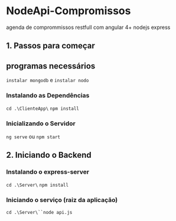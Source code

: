 # NodeApi-Compromissos
agenda de comprommissos restfull com angular 4+ nodejs express

## 1. Passos para começar
## programas necessários
`instalar mongodb` e 
`instalar nodo`


### Instalando as Dependências

`cd .\ClienteApp\` `npm install`

### Inicializando o Servidor

`ng serve` ou `npm start`

## 2. Iniciando o Backend

### Instalando o express-server

`cd .\Server\` `npm install`

### Iniciando o serviço (raiz da aplicação)
`cd .\Server\``node api.js`

